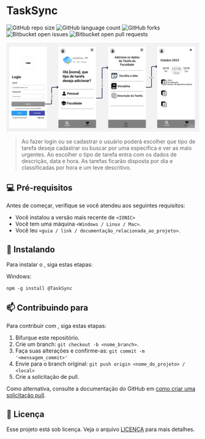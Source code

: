 # TaskSync

![GitHub repo size](https://img.shields.io/github/repo-size/iuricode/README-template?style=for-the-badge)
![GitHub language count](https://img.shields.io/github/languages/count/iuricode/README-template?style=for-the-badge)
![GitHub forks](https://img.shields.io/github/forks/iuricode/README-template?style=for-the-badge)
![Bitbucket open issues](https://img.shields.io/bitbucket/issues/iuricode/README-template?style=for-the-badge)
![Bitbucket open pull requests](https://img.shields.io/bitbucket/pr-raw/iuricode/README-template?style=for-the-badge)

<img src="Copy of Prototype Template (1).jpg" alt="Exemplo imagem">

> Ao fazer login ou se cadastrar o usuário poderá escolher que tipo de tarefa deseja cadastrar ou buscar por uma específica e ver as mais urgentes. Ao escolher o tipo de tarefa entra com os dados de descrição, data e hora. As tarefas ficarão disposta por dia e classificadas por hora e um leve descritivo. 

## 💻 Pré-requisitos

Antes de começar, verifique se você atendeu aos seguintes requisitos:

* Você instalou a versão mais recente de `<IONIC>`
* Você tem uma máquina `<Windows / Linux / Mac>`. 
* Você leu `<guia / link / documentação_relacionada_ao_projeto>`.

## 🚀 Instalando <TaskSync-Ionic>

Para instalar o <TaskSync-Ionic>, siga estas etapas:

Windows:
```
npm -g install @TaskSync
```


## 📫 Contribuindo para <TaskSync>

Para contribuir com <TaskSync>, siga estas etapas:

1. Bifurque este repositório.
2. Crie um branch: `git checkout -b <nome_branch>`.
3. Faça suas alterações e confirme-as: `git commit -m '<mensagem_commit>'`
4. Envie para o branch original: `git push origin <nome_do_projeto> / <local>`
5. Crie a solicitação de pull.

Como alternativa, consulte a documentação do GitHub em [como criar uma solicitação pull](https://help.github.com/en/github/collaborating-with-issues-and-pull-requests/creating-a-pull-request).


## 📝 Licença

Esse projeto está sob licença. Veja o arquivo [LICENÇA](LICENSE.md) para mais detalhes.